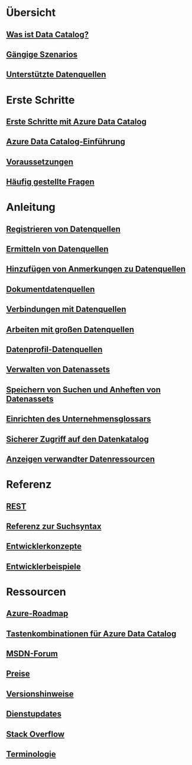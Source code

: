 # Übersicht

## [Was ist Data Catalog?](data-catalog-what-is-data-catalog.md)

## [Gängige Szenarios](data-catalog-common-scenarios.md)

## [Unterstützte Datenquellen](data-catalog-dsr.md)


# Erste Schritte

## [Erste Schritte mit Azure Data Catalog](data-catalog-get-started.md)

## [Azure Data Catalog-Einführung](data-catalog-adopting-data-catalog.md)

## [Voraussetzungen](data-catalog-prerequisites.md)

## [Häufig gestellte Fragen](data-catalog-frequently-asked-questions.md)


# Anleitung

## [Registrieren von Datenquellen](data-catalog-how-to-register.md)

## [Ermitteln von Datenquellen](data-catalog-how-to-discover.md)

## [Hinzufügen von Anmerkungen zu Datenquellen](data-catalog-how-to-annotate.md)

## [Dokumentdatenquellen](data-catalog-how-to-documentation.md)

## [Verbindungen mit Datenquellen](data-catalog-how-to-connect.md)

## [Arbeiten mit großen Datenquellen](data-catalog-how-to-big-data.md)

## [Datenprofil-Datenquellen](data-catalog-how-to-data-profile.md)

## [Verwalten von Datenassets](data-catalog-how-to-manage.md)

## [Speichern von Suchen und Anheften von Datenassets](data-catalog-how-to-save-pin.md)

## [Einrichten des Unternehmensglossars](data-catalog-how-to-business-glossary.md)

## [Sicherer Zugriff auf den Datenkatalog](data-catalog-how-to-secure-catalog.md)

## [Anzeigen verwandter Datenressourcen](data-catalog-how-to-view-related-data-assets.md)
 

# Referenz

## [REST](/rest/api/datacatalog/)

## [Referenz zur Suchsyntax](/rest/api/datacatalog/data-catalog-search-syntax-reference)

## [Entwicklerkonzepte](data-catalog-developer-concepts.md)

## [Entwicklerbeispiele](data-catalog-samples.md)


# Ressourcen

## [Azure-Roadmap](https://azure.microsoft.com/roadmap/)

## [Tastenkombinationen für Azure Data Catalog](data-catalog-keyboard-shortcuts.md)

## [MSDN-Forum](https://social.msdn.microsoft.com/Forums/en-US/home?forum=azuredatacatalog)

## [Preise](https://azure.microsoft.com/pricing/details/data-catalog/)

## [Versionshinweise](data-catalog-whats-new.md)

## [Dienstupdates](https://azure.microsoft.com/updates/?product=data-catalog)

## [Stack Overflow](http://stackoverflow.com/questions/tagged/azure-data-catalog)

## [Terminologie](data-catalog-terminology.md)

